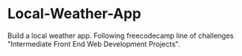 # Local-Weather-App
Build a local weather app. Following freecodecamp line of challenges "Intermediate Front End Web Development Projects".
